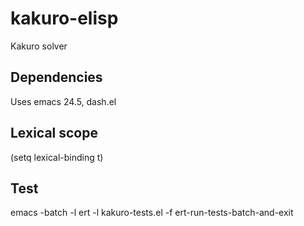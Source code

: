 # kakuro-elisp
Kakuro solver

## Dependencies
Uses emacs 24.5, dash.el

## Lexical scope
(setq lexical-binding t)

## Test
emacs -batch -l ert -l kakuro-tests.el -f ert-run-tests-batch-and-exit

